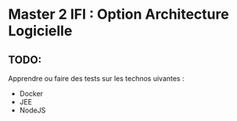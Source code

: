 # Master 2 IFI : Option Architecture Logicielle

## TODO:
Apprendre ou faire des tests sur les technos uivantes :

* Docker
* JEE
* NodeJS

